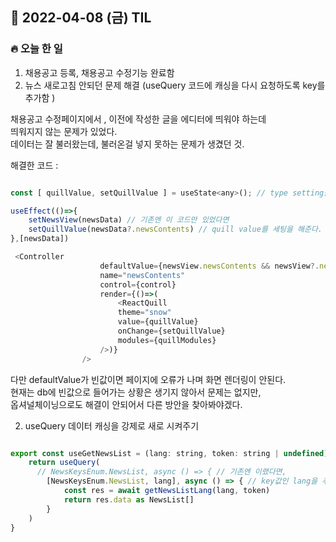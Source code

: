 ## 📆 2022-04-08 (금) TIL

### 🔥 오늘 한 일 <br>

1. 채용공고 등록, 채용공고 수정기능 완료함  
2. 뉴스 새로고침 안되던 문제 해결 (useQuery 코드에 캐싱을 다시 요청하도록 key를 추가함 )   

채용공고 수정페이지에서 , 이전에 작성한 글을 에디터에 띄워야 하는데   
띄워지지 않는 문제가 있었다.  
데이터는 잘 불러왔는데, 불러온걸 넣지 못하는 문제가 생겼던 것.  


해결한 코드 : 

```js

const [ quillValue, setQuillValue ] = useState<any>(); // type setting을 해준다.

useEffect(()=>{
    setNewsView(newsData) // 기존엔 이 코드만 있었다면   
    setQuillValue(newsData?.newsContents) // quill value를 세팅을 해준다. 
},[newsData])

 <Controller
                    defaultValue={newsView.newsContents && newsView?.newsContents} //defaultValue에 불러온값을 넣어준다. 
                    name="newsContents"         
                    control={control}                    
                    render={()=>(
                        <ReactQuill
                        theme="snow"
                        value={quillValue}
                        onChange={setQuillValue}
                        modules={quillModules}
                    />)}
                /> 

```

다만 defaultValue가 빈값이면 페이지에 오류가 나며 화면 렌더링이 안된다.  
현재는 db에 빈값으로 들어가는 상황은 생기지 않아서 문제는 없지만,  
옵셔널체이닝으로도 해결이 안되어서 다른 방안을 찾아봐야겠다.  

2. useQuery 데이터 캐싱을 강제로 새로 시켜주기

```js

export const useGetNewsList = (lang: string, token: string | undefined) => {
    return useQuery(
      // NewsKeysEnum.NewsList, async () => { // 기존엔 이랬다면, 
        [NewsKeysEnum.NewsList, lang], async () => { // key값인 lang을 추가해 준다. 그러면 강제 새로고침 됨 
            const res = await getNewsListLang(lang, token)
            return res.data as NewsList[]
        }
    )
}


```
